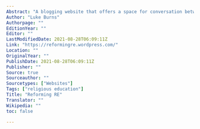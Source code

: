 ```yaml
---
Abstract: "A blogging website that offers a space for conversation between teachers, academics and other professionals in the Religious Education community on the future of the subject."
Author: "Luke Burns"
Authorpage: ""
EditionYear: ""
Editor: ""
LastModifiedDate: 2021-08-28T06:09:11Z
Link: "https://reformingre.wordpress.com/"
Location: ""
OriginalYear: ""
PublishDate: 2021-08-28T06:09:11Z
Publisher: ""
Source: true
Sourceauthor: ""
Sourcetypes: ["Websites"]
Tags: ["religious education"]
Title: "Reforming RE"
Translator: ""
Wikipedia: ""
toc: false

---
```

